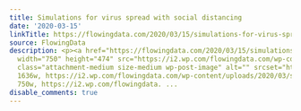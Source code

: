 ```yaml
---
title: Simulations for virus spread with social distancing
date: '2020-03-15'
linkTitle: https://flowingdata.com/2020/03/15/simulations-for-virus-spread-with-social-distancing/
source: FlowingData
description: <p><a href="https://flowingdata.com/2020/03/15/simulations-for-virus-spread-with-social-distancing/"><img
  width="750" height="474" src="https://i2.wp.com/flowingdata.com/wp-content/uploads/2020/03/social-distancing-simulations.png?fit=750%2C474&amp;ssl=1"
  class="attachment-medium size-medium wp-post-image" alt="" srcset="https://i2.wp.com/flowingdata.com/wp-content/uploads/2020/03/social-distancing-simulations.png?w=1636&amp;ssl=1
  1636w, https://i2.wp.com/flowingdata.com/wp-content/uploads/2020/03/social-distancing-simulations.png?resize=750%2C474&amp;ssl=1
  750w, https://i2.wp.com/flowingdata. ...
disable_comments: true
---
```

<p><a href="https://flowingdata.com/2020/03/15/simulations-for-virus-spread-with-social-distancing/"><img width="750" height="474" src="https://i2.wp.com/flowingdata.com/wp-content/uploads/2020/03/social-distancing-simulations.png?fit=750%2C474&amp;ssl=1" class="attachment-medium size-medium wp-post-image" alt="" srcset="https://i2.wp.com/flowingdata.com/wp-content/uploads/2020/03/social-distancing-simulations.png?w=1636&amp;ssl=1 1636w, https://i2.wp.com/flowingdata.com/wp-content/uploads/2020/03/social-distancing-simulations.png?resize=750%2C474&amp;ssl=1 750w, https://i2.wp.com/flowingdata. ...